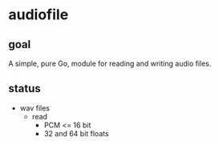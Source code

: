# audiofile

## goal

A simple, pure Go, module for reading and writing audio files.

## status

- wav files
  - read
	- PCM <= 16 bit
	- 32 and 64 bit floats
